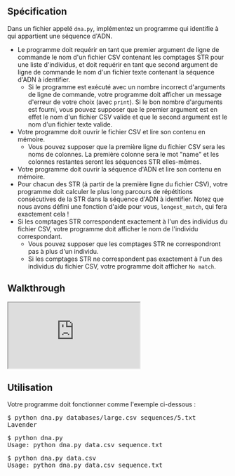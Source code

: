 Spécification
-------------

Dans un fichier appelé `dna.py`, implémentez un programme qui identifie à qui appartient une séquence d'ADN.

* Le programme doit requérir en tant que premier argument de ligne de commande le nom d'un fichier CSV contenant les comptages STR pour une liste d'individus, et doit requérir en tant que second argument de ligne de commande le nom d'un fichier texte contenant la séquence d'ADN à identifier.
    * Si le programme est exécuté avec un nombre incorrect d'arguments de ligne de commande, votre programme doit afficher un message d'erreur de votre choix (avec `print`). Si le bon nombre d'arguments est fourni, vous pouvez supposer que le premier argument est en effet le nom d'un fichier CSV valide et que le second argument est le nom d'un fichier texte valide.
* Votre programme doit ouvrir le fichier CSV et lire son contenu en mémoire.
    * Vous pouvez supposer que la première ligne du fichier CSV sera les noms de colonnes. La première colonne sera le mot "name" et les colonnes restantes seront les séquences STR elles-mêmes.
* Votre programme doit ouvrir la séquence d'ADN et lire son contenu en mémoire.
* Pour chacun des STR (à partir de la première ligne du fichier CSV), votre programme doit calculer le plus long parcours de répétitions consécutives de la STR dans la séquence d'ADN à identifier. Notez que nous avons défini une fonction d'aide pour vous, `longest_match`, qui fera exactement cela !
* Si les comptages STR correspondent exactement à l'un des individus du fichier CSV, votre programme doit afficher le nom de l'individu correspondant.
    * Vous pouvez supposer que les comptages STR ne correspondront pas à plus d'un individu.
    * Si les comptages STR ne correspondent pas exactement à l'un des individus du fichier CSV, votre programme doit afficher `No match`.

Walkthrough
-----------

<div class="ratio ratio-16x9" data-video=""><iframe allow="accelerometer; autoplay; encrypted-media; gyroscope; picture-in-picture" allowfullscreen="" class="border" data-video="" src="https://www.youtube.com/embed/j84b_EgntcQ?modestbranding=0&amp;rel=0&amp;showinfo=0"></iframe></div>

Utilisation
-----

Votre programme doit fonctionner comme l'exemple ci-dessous :

<pre>
$ python dna.py databases/large.csv sequences/5.txt
Lavender
</pre>

<pre>
$ python dna.py
Usage: python dna.py data.csv sequence.txt
</pre>

<pre>
$ python dna.py data.csv
Usage: python dna.py data.csv sequence.txt
</pre>
